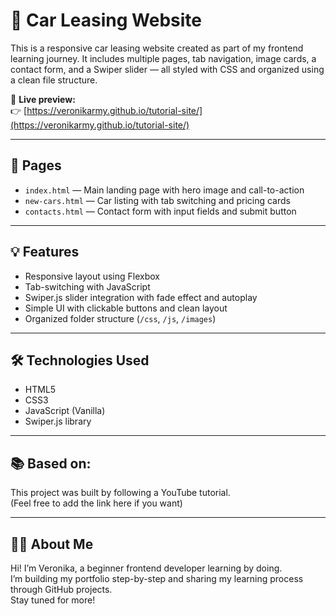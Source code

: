 # 🚗 Car Leasing Website

This is a responsive car leasing website created as part of my frontend learning journey. It includes multiple pages, tab navigation, image cards, a contact form, and a Swiper slider — all styled with CSS and organized using a clean file structure.

🔗 **Live preview:**  
👉 [https://veronikarmy.github.io/tutorial-site/](https://veronikarmy.github.io/tutorial-site/)

---

## 📁 Pages

- `index.html` — Main landing page with hero image and call-to-action
- `new-cars.html` — Car listing with tab switching and pricing cards
- `contacts.html` — Contact form with input fields and submit button

---

## 💡 Features

- Responsive layout using Flexbox
- Tab-switching with JavaScript
- Swiper.js slider integration with fade effect and autoplay
- Simple UI with clickable buttons and clean layout
- Organized folder structure (`/css`, `/js`, `/images`)

---

## 🛠️ Technologies Used

- HTML5
- CSS3
- JavaScript (Vanilla)
- Swiper.js library

---

## 📚 Based on:

This project was built by following a YouTube tutorial.  
(Feel free to add the link here if you want)

---

## 🙋‍♀️ About Me

Hi! I’m Veronika, a beginner frontend developer learning by doing.  
I’m building my portfolio step-by-step and sharing my learning process through GitHub projects.  
Stay tuned for more!
